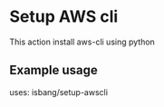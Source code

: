 # Setup AWS cli

This action install aws-cli using python

## Example usage

uses: isbang/setup-awscli
